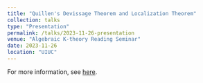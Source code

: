 ```yaml
---
title: "Quillen's Devissage Theorem and Localization Theorem"
collection: talks
type: "Presentation"
permalink: /talks/2023-11-26-presentation
venue: "Algebraic K-theory Reading Seminar"
date: 2023-11-26
location: "UIUC"
---
```


For more information, see [here](https://jiantongliu.github.io/597K/). 
